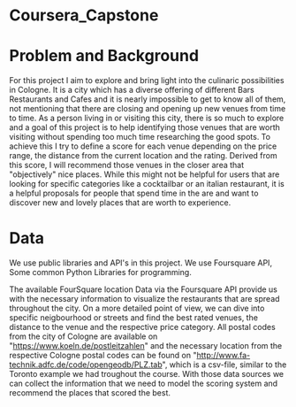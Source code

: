 # Coursera_Capstone


# Problem and Background
For this project I aim to explore and bring light into the culinaric possibilities in Cologne. It is a city which has a diverse offering of different Bars Restaurants and Cafes and it is nearly impossible to get to know all of them, not mentioning that there are closing and opening up new venues from time to time. As a person living in or visiting this city, there is so much to explore and a goal of this project is to help identifying those venues that are worth visiting without spending too much time researching the good spots. To achieve this I try to define a score for each venue depending on the price range, the distance from the current location and the rating. Derived from this score, I will recommend those venues in the closer area that "objectively" nice places. While this might not be helpful for users that are looking for specific categories like a cocktailbar or an italian restaurant, it is a helpful proposals for people that spend time in the are and want to discover new and lovely places that are worth to experience.

# Data
We use public libraries and API's in this project. We use Foursquare API, Some common Python Libraries for programming.

The available FourSquare location Data via the Foursquare API provide us with the necessary information to visualize the restaurants that are spread throughout the city. On a more detailed point of view, we can dive into specific neigbourhood or streets and find the best rated venues, the distance to the venue and the respective price category. All postal codes from the city of Cologne are available on "https://www.koeln.de/postleitzahlen" and the necessary location from the respective Cologne postal codes can be found on "http://www.fa-technik.adfc.de/code/opengeodb/PLZ.tab", which is a csv-file, similar to the Toronto example we had troughout the course.
With those data sources we can collect the information that we need to model the scoring system and recommend the places that scored the best.
